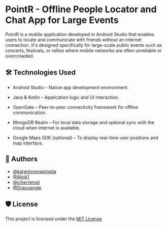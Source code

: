 
# PointR - Offline People Locator and Chat App for Large Events

PointR is a mobile application developed in Android Studio that enables users to locate and communicate with friends without an internet connection. It's designed specifically for large-scale public events such as concerts, festivals, or rallies where mobile networks are often unreliable or overcrowded.



## 🛠️ Technologies Used

- Android Studio – Native app development environment.

- Java & Kotlin – Application logic and UI interaction.

- OpenGate – Peer-to-peer connectivity framework for offline communication.

- MongoDB Realm – For local data storage and optional sync with the cloud when internet is available.

- Google Maps SDK (optional) – To display real-time user positions and map interface.


## 👥 Authors

- [@karenlorenapineda](https://github.com/karenlorenapineda)
- [@Aloik1](https://github.com/Aloik1)
- [@jcherrerosl](https://github.com/jcherrerosl)
- [@Dracoangie](https://github.com/Dracoangie)

## 🛡️ License

This project is licensed under the [MIT License](https://choosealicense.com/licenses/mit/)

